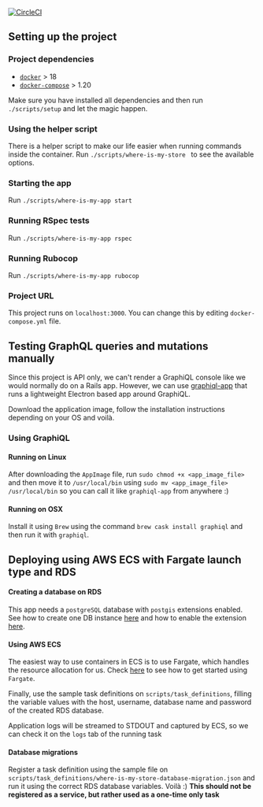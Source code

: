 [![CircleCI](https://circleci.com/gh/feliperoveran/where-is-my-store.svg?style=shield)](https://circleci.com/gh/feliperoveran/where-is-my-store)

## Setting up the project

### Project dependencies
*  [`docker`](https://docs.docker.com/install/) > 18
*  [`docker-compose`](https://docs.docker.com/compose/install/) > 1.20

Make sure you have installed all dependencies and then run `./scripts/setup`
and let the magic happen.

### Using the helper script
There is a helper script to make our life easier when running commands inside
the container. Run `./scripts/where-is-my-store ` to see the available options.

### Starting the app
Run `./scripts/where-is-my-app start`

### Running RSpec tests
Run `./scripts/where-is-my-app rspec`

### Running Rubocop
Run `./scripts/where-is-my-app rubocop`

### Project URL
This project runs on `localhost:3000`. You can change this by editing
`docker-compose.yml` file.

## Testing GraphQL queries and mutations manually
Since this project is API only, we can't render a GraphiQL console like we would
normally do on a Rails app. However, we can use
[graphiql-app](https://github.com/skevy/graphiql-app) that runs a lightweight
Electron based app around GraphiQL.

Download the application image, follow the installation instructions depending on
your OS and voilà.

### Using GraphiQL

#### Running on Linux

After downloading the `AppImage` file, run `sudo chmod +x <app_image_file>` and
then move it to `/usr/local/bin` using `sudo mv <app_image_file> /usr/local/bin`
so you can call it like `graphiql-app` from anywhere :)

#### Running on OSX

Install it using `Brew` using the command `brew cask install graphiql` and then
run it with `graphiql`.


## Deploying using AWS ECS with Fargate launch type and RDS
#### Creating a database on RDS
This app needs a `postgreSQL` database with `postgis` extensions enabled. See
how to create one DB instance
[here](https://docs.aws.amazon.com/AmazonRDS/latest/UserGuide/CHAP_GettingStarted.CreatingConnecting.PostgreSQL.html)
and how to enable the extension
[here](https://docs.aws.amazon.com/AmazonRDS/latest/UserGuide/Appendix.PostgreSQL.CommonDBATasks.html#Appendix.PostgreSQL.CommonDBATasks.PostGIS).

#### Using AWS ECS
The easiest way to use containers in ECS is to use Fargate, which handles the
resource allocation for us.
Check
[here](https://docs.aws.amazon.com/AmazonECS/latest/developerguide/ECS_GetStarted.html)
to see how to get started using `Fargate`.

Finally, use the sample task definitions on `scripts/task_definitions`,
filling the variable values with the host, username, database name and password
of the created RDS database.

Application logs will be streamed to STDOUT and captured by ECS, so we can check
it on the `logs` tab of the running task

#### Database migrations
Register a task definition using the sample file on
`scripts/task_definitions/where-is-my-store-database-migration.json` and run it
using the correct RDS database variables. Voilà :)
**This should not be registered as a service, but rather used as a one-time only
task**
